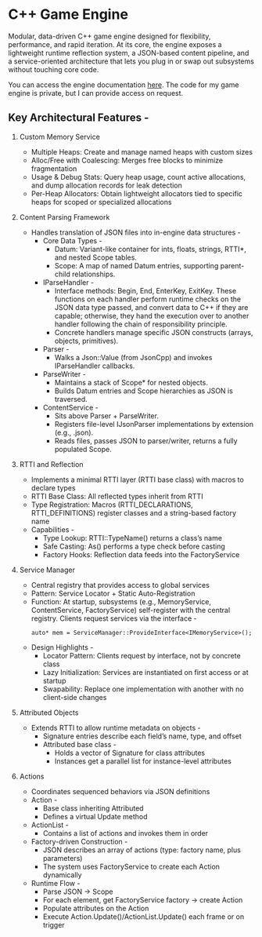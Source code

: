 # C++ Game Engine
Modular, data-driven C++ game engine designed for flexibility, performance, and rapid iteration. At its core, the engine exposes a lightweight runtime reflection system, a JSON-based content pipeline, and a service-oriented architecture that lets you plug in or swap out subsystems without touching core code.

You can access the engine documentation [here](https://th3roadnottaken.github.io/GameEngineDocumentation/). The code for my game engine is private, but I can provide access on request.

## Key Architectural Features - 

1. Custom Memory Service
   - Multiple Heaps: Create and manage named heaps with custom sizes
   - Alloc/Free with Coalescing: Merges free blocks to minimize fragmentation
   - Usage & Debug Stats: Query heap usage, count active allocations, and dump allocation records for leak detection
   - Per-Heap Allocators: Obtain lightweight allocators tied to specific heaps for scoped or specialized allocations
    
1. Content Parsing Framework
   - Handles translation of JSON files into in-engine data structures -
     - Core Data Types -
       - Datum: Variant-like container for ints, floats, strings, RTTI*, and nested Scope tables.
       - Scope: A map of named Datum entries, supporting parent-child relationships.
     - IParseHandler -
       - Interface methods: Begin, End, EnterKey, ExitKey. These functions on each handler perform runtime checks on the JSON data type passed, and convert data to C++ if they are capable; otherwise, they hand the execution over to another handler following the chain of responsibility principle.
       - Concrete handlers manage specific JSON constructs (arrays, objects, primitives).
     - Parser -
       - Walks a Json::Value (from JsonCpp) and invokes IParseHandler callbacks.
     - ParseWriter -
       - Maintains a stack of Scope* for nested objects.
       - Builds Datum entries and Scope hierarchies as JSON is traversed.
     - ContentService -
       - Sits above Parser + ParseWriter.
       - Registers file-level IJsonParser implementations by extension (e.g., .json).
       - Reads files, passes JSON to parser/writer, returns a fully populated Scope.
  
2. RTTI and Reflection
   - Implements a minimal RTTI layer (RTTI base class) with macros to declare types
   - RTTI Base Class: All reflected types inherit from RTTI
   - Type Registration: Macros (RTTI_DECLARATIONS, RTTI_DEFINITIONS) register classes and a string-based factory name
   - Capabilities -
     - Type Lookup: RTTI::TypeName() returns a class’s name
     - Safe Casting: As<T>() performs a type check before casting
     - Factory Hooks: Reflection data feeds into the FactoryService

3. Service Manager
   - Central registry that provides access to global services
   - Pattern: Service Locator + Static Auto-Registration
   - Function: At startup, subsystems (e.g., MemoryService, ContentService, FactoryService) self-register with the central registry. Clients request services via the interface -
     ```
     auto* mem = ServiceManager::ProvideInterface<IMemoryService>();
   - Design Highlights -
     - Locator Pattern: Clients request by interface, not by concrete class
     - Lazy Initialization: Services are instantiated on first access or at startup
     - Swapability: Replace one implementation with another with no client-side changes
    
4. Attributed Objects
   - Extends RTTI to allow runtime metadata on objects -
     - Signature entries describe each field’s name, type, and offset
     - Attributed base class -
       - Holds a vector of Signature for class attributes
       - Instances get a parallel list for instance-level attributes
      
5. Actions
   - Coordinates sequenced behaviors via JSON definitions
   - Action -
     - Base class inheriting Attributed
     - Defines a virtual Update method
    - ActionList -
      - Contains a list of actions and invokes them in order
    - Factory-driven Construction -
      - JSON describes an array of actions (type: factory name, plus parameters)
      - The system uses FactoryService to create each Action dynamically
    - Runtime Flow -
      - Parse JSON → Scope
      - For each element, get FactoryService factory → create Action
      - Populate attributes on the Action
      - Execute Action.Update()/ActionList.Update() each frame or on trigger
